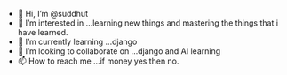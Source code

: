 - 👋 Hi, I’m @suddhut
- 👀 I’m interested in ...learning new things and mastering the things that i have learned.
- 🌱 I’m currently learning ...django
- 💞️ I’m looking to collaborate on ...django and AI learning
- 📫 How to reach me ...if money yes then no.

<!---
suddhut/suddhut is a ✨ special ✨ repository because its `README.md` (this file) appears on your GitHub profile.
You can click the Preview link to take a look at your changes.
--->
